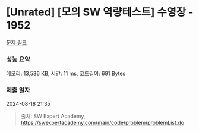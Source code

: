 # [Unrated] [모의 SW 역량테스트] 수영장 - 1952 

[문제 링크](https://swexpertacademy.com/main/code/problem/problemDetail.do?contestProbId=AV5PpFQaAQMDFAUq) 

### 성능 요약

메모리: 13,536 KB, 시간: 11 ms, 코드길이: 691 Bytes

### 제출 일자

2024-08-18 21:35



> 출처: SW Expert Academy, https://swexpertacademy.com/main/code/problem/problemList.do